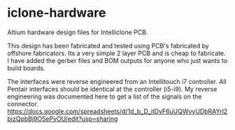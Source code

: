 # iclone-hardware
Altium hardware design files for Intelliclone PCB.

This design has been fabricated and tested using PCB's fabricated by offshore fabricators.  Its a very simple 2 layer PCB and is cheap to fabricate.  I have added the gerber files and BOM outputs for anyone who just wants to build boards.

The interfaces were reverse engineered from an Intellitouch i7 controller.  All Pentair interfaces should be identical
at the controller (i5-i9).  My reverse engineering was documented here to get a list of the signals on the connector.
https://docs.google.com/spreadsheets/d/1d_b_D_itDvF6uUQWvyUDbRAYrl2bizQpbBj9O5ePvOU/edit?usp=sharing
